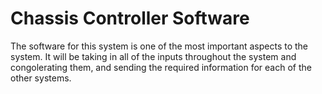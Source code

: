 # Chassis Controller Software

The software for this system is one of the most important aspects to the system. It will be taking in all of the inputs throughout the system and congolerating them, and sending the required information for each of the other systems.